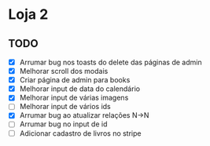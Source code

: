 # Loja 2

## TODO

-   [x] Arrumar bug nos toasts do delete das páginas de admin
-   [x] Melhorar scroll dos modais
-   [x] Criar página de admin para books
-   [x] Melhorar input de data do calendário
-   [x] Melhorar input de várias imagens
-   [ ] Melhorar input de vários ids
-   [x] Arrumar bug ao atualizar relações N->N
-   [ ] Arrumar bug no input de id
-   [ ] Adicionar cadastro de livros no stripe
